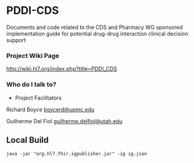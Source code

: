 # PDDI-CDS
Documents and code related to the CDS and Pharmacy WG sponsored implementation guide for potential drug-drug interaction clinical decision support

### Project Wiki Page ###

http://wiki.hl7.org/index.php?title=PDDI_CDS

### Who do I talk to? ###

* Project Facilitators

Richard Boyce boycerd@upmc.edu 

Guilherme Del Fiol guilherme.delfiol@utah.edu

## Local Build
    java -jar "org.hl7.fhir.igpublisher.jar" -ig ig.json

